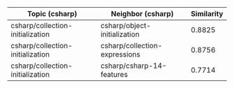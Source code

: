 | Topic (csharp) | Neighbor (csharp) | Similarity |
|-------------|-------------------|------------|
| csharp/collection-initialization | csharp/object-initialization | 0.8825 |
| csharp/collection-initialization | csharp/collection-expressions | 0.8756 |
| csharp/collection-initialization | csharp/csharp-14-features | 0.7714 |
